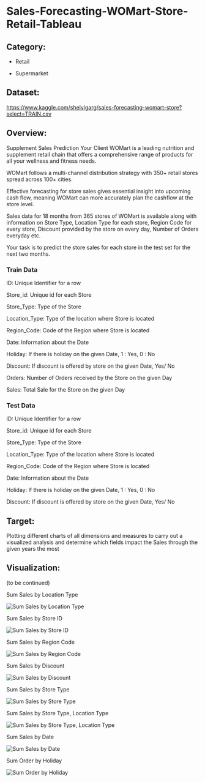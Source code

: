 # Sales-Forecasting-WOMart-Store-Retail-Tableau

## Category:

- Retail

- Supermarket

## Dataset:

https://www.kaggle.com/shelvigarg/sales-forecasting-womart-store?select=TRAIN.csv

## Overview:

Supplement Sales Prediction
Your Client WOMart is a leading nutrition and supplement retail chain that offers a comprehensive range of products for all your wellness and fitness needs.

WOMart follows a multi-channel distribution strategy with 350+ retail stores spread across 100+ cities.

Effective forecasting for store sales gives essential insight into upcoming cash flow, meaning WOMart can more accurately plan the cashflow at the store level.

Sales data for 18 months from 365 stores of WOMart is available along with information on Store Type, Location Type for each store, Region Code for every store, Discount provided by the store on every day, Number of Orders everyday etc.

Your task is to predict the store sales for each store in the test set for the next two months.

### Train Data

ID: Unique Identifier for a row

Store_id: Unique id for each Store

Store_Type: Type of the Store

Location_Type: Type of the location where Store is located

Region_Code: Code of the Region where Store is located

Date: Information about the Date

Holiday: If there is holiday on the given Date, 1 : Yes, 0 : No

Discount: If discount is offered by store on the given Date, Yes/ No

Orders: Number of Orders received by the Store on the given Day

Sales: Total Sale for the Store on the given Day

### Test Data

ID: Unique Identifier for a row

Store_id: Unique id for each Store

Store_Type: Type of the Store

Location_Type: Type of the location where Store is located

Region_Code: Code of the Region where Store is located

Date: Information about the Date

Holiday: If there is holiday on the given Date, 1 : Yes, 0 : No

Discount: If discount is offered by store on the given Date, Yes/ No

## Target:

Plotting different charts of all dimensions and measures to carry out a visualized analysis and determine which fields impact the Sales through the given years the most

## Visualization:

(to be continued)

Sum Sales by Location Type

![Sum Sales by Location Type](https://user-images.githubusercontent.com/70437668/138651520-bf483460-e0ee-444e-9d5b-5f6549f03d68.jpg)

Sum Sales by Store ID

![Sum Sales by Store ID](https://user-images.githubusercontent.com/70437668/138651512-6a4c58b3-34af-460d-b8c8-1a2bc5eaf82b.jpg)

Sum Sales by Region Code

![Sum Sales by Region Code](https://user-images.githubusercontent.com/70437668/138651503-b8aa0b5d-f8a3-4c5d-9fdc-d4b1400986d9.jpg)

Sum Sales by Discount

![Sum Sales by Discount](https://user-images.githubusercontent.com/70437668/138651493-f40dc14c-58f4-4fce-9df9-dbcedff4a7a7.jpg)

Sum Sales by Store Type

![Sum Sales by Store Type](https://user-images.githubusercontent.com/70437668/138651488-4bfea094-d81a-4de1-b084-6a43f23c15c4.jpg)

Sum Sales by Store Type, Location Type

![Sum Sales by Store Type, Location Type](https://user-images.githubusercontent.com/70437668/138651482-74472aaf-aba8-4234-a5b9-c4a67dbd5ec8.jpg)

Sum Sales by Date

![Sum Sales by Date](https://user-images.githubusercontent.com/70437668/138651472-94545bb4-c251-4b9e-b865-f377da3988d2.jpg)

Sum Order by Holiday

![Sum Order by Holiday](https://user-images.githubusercontent.com/70437668/138651462-a5f62235-0be9-4e12-a670-486a6fd6594e.jpg)

